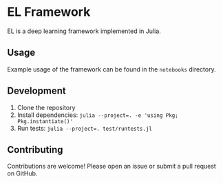 # EL Framework

EL is a deep learning framework implemented in Julia.

## Usage

Example usage of the framework can be found in the `notebooks` directory.

## Development

1. Clone the repository
2. Install dependencies: `julia --project=. -e 'using Pkg; Pkg.instantiate()'`
3. Run tests: `julia --project=. test/runtests.jl`

## Contributing

Contributions are welcome! Please open an issue or submit a pull request on GitHub.

